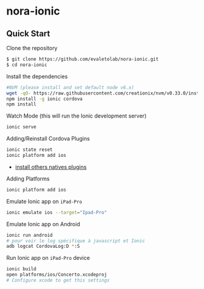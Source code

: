 nora-ionic
=============


## Quick Start

Clone the repository

```bash
$ git clone https://github.com/evaletolab/nora-ionic.git
$ cd nora-ionic
```

Install the dependencies

```bash
#NVM (please install and set default node v6.x)
wget -qO- https://raw.githubusercontent.com/creationix/nvm/v0.33.0/install.sh | bash
npm install -g ionic cordova 
npm install
```


Watch Mode (this will run the Ionic development server)

```bash
ionic serve
```

Adding/Reinstall Cordova Plugins
```bash
ionic state reset
ionic platform add ios
```
* [install others natives plugins](https://ionicframework.com/docs/v2/native/) 

Adding Platforms

```bash
ionic platform add ios
```


Emulate Ionic app on `iPad-Pro`
```bash
ionic emulate ios --target="Ipad-Pro"
```

Emulate Ionic app on Android
```bash
ionic run android
# pour voir le log spécifique à javascript et Ionic
adb logcat CordovaLog:D *:S
```

Run Ionic app on `iPad-Pro` device
```bash
ionic build 
open platforms/ios/Concerto.xcodeproj
# Configure xcode to get this settings
```
